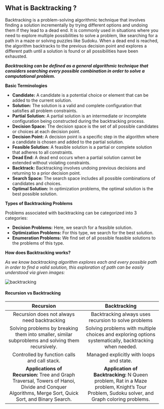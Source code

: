 ## What is Backtracking ?
Backtracking is a problem-solving algorithmic technique that involves finding a solution incrementally by trying different options and undoing them if they lead to a dead end. It is commonly used in situations where you need to explore multiple possibilities to solve a problem, like searching for a path in a maze or solving puzzles like Sudoku. When a dead end is reached, the algorithm backtracks to the previous decision point and explores a different path until a solution is found or all possibilities have been exhausted.


***Backtracking can be defined as a general algorithmic technique that considers searching every possible combination in order to solve a computational problem.***


**Basic Terminologies**

- **Candidate:** A candidate is a potential choice or element that can be added to the current solution.
- **Solution:** The solution is a valid and complete configuration that satisfies all problem constraints.
- **Partial Solution:** A partial solution is an intermediate or incomplete configuration being constructed during the backtracking process.
- **Decision Space:** The decision space is the set of all possible candidates or choices at each decision point.
- **Decision Point:** A decision point is a specific step in the algorithm where a candidate is chosen and added to the partial solution.
- **Feasible Solution:** A feasible solution is a partial or complete solution that adheres to all constraints.
- **Dead End:** A dead end occurs when a partial solution cannot be extended without violating constraints.
- **Backtrack:** Backtracking involves undoing previous decisions and returning to a prior decision point.
- **Search Space:** The search space includes all possible combinations of candidates and choices.
- **Optimal Solution:** In optimization problems, the optimal solution is the best possible solution.

**Types of Backtracking Problems**

Problems associated with backtracking can be categorized into 3 categories:

- **Decision Problems:** Here, we search for a feasible solution.
- **Optimization Problems:** For this type, we search for the best solution.
- **Enumeration Problems:** We find set of all possible feasible solutions to the problems of this type.

**How does Backtracking works?**

*As we know backtracking algorithm explores each and every possible path in order to find a valid solution, this exploration of path can be easily understood via given images:*

![backtracking](https://media.geeksforgeeks.org/wp-content/uploads/20231010124142/backtracking.png)

#### Recursion vs Backtracking

|**Recursion**|**Backtracking**|
| :-: | :-: |
|Recursion does not always need backtracking|Backtracking always uses recursion to solve problems|
|Solving problems by breaking them into smaller, similar subproblems and solving them recursively.|Solving problems with multiple choices and exploring options systematically, backtracking when needed.|
|Controlled by function calls and call stack.|Managed explicitly with loops and state.|
|**Applications of Recursion:** Tree and Graph Traversal, Towers of Hanoi, Divide and Conquer Algorithms, Merge Sort, Quick Sort, and Binary Search.|**Application of Backtracking:** N Queen problem, Rat in a Maze problem, Knight’s Tour Problem, Sudoku solver, and Graph coloring problems.|

